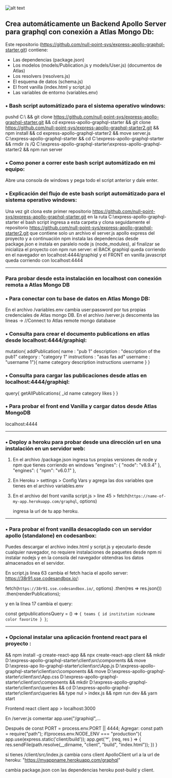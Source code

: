 
![alt text](https://ibb.co/m87pbDk)

## Crea automáticamente un Backend Apollo Server para graphql con conexión a Atlas Mongo Db: 

Este repositorio (https://github.com/null-point-sys/express-apollo-graphql-starter.git) contiene: 

- Las dependencias (package.json)
- Los modelos (models/Publication.js y models/User.js) (documentos de Atlas)
- Los resolvers (resolvers.js)
- El esquema de datos (schema.js)
- El front vanilla (index.html y script.js)
- Las variables de entorno (variables.env)

### • Bash script automátizado para el sistema operativo windows:

pushd C:\ 
&& git clone https://github.com/null-point-sys/express-apollo-graphql-starter.git
&& cd express-apollo-graphql-starter
&& git clone https://github.com/null-point-sys/express-apollo-graphql-starter2.git 
&& npm install 
&& cd express-apollo-graphql-starter2 
&& move server.js C:\express-apollo-graphql-starter 
&& cd C:\express-apollo-graphql-starter 
&& rmdir /s /Q C:\express-apollo-graphql-starter\express-apollo-graphql-starter2
&& npm run server

### • Como poner a correr este bash script automátizado en mi equipo:

Abre una consola de windows y pega todo el script anterior y dale enter.

### • Explicación del flujo de este bash script automátizado para el sistema operativo windows:

Una vez git clona este primer repositorio https://github.com/null-point-sys/express-apollo-graphql-starter.git en la ruta C:\express-apollo-graphql-starter el bash script ingresa a esta carpeta y clona seguidamente el repositorio https://github.com/null-point-sys/express-apollo-graphql-starter2.git que contiene solo un archivo el server.js apollo express del proyecto y a continuación npm instala las dependencias desde package.json e instala en paralelo node js (node_modules), al finalizar se inicializa el proyecto con npm run server: el BACK graphiql queda corriendo en el navegador en localhost:4444/graphiql y el FRONT en vanilla javascript queda corriendo con localhost:4444

---------------
### Para probar desde esta instalación en localhost con conexión remota a Atlas Mongo DB

### • Para conectar con tu base de datos en Atlas Mongo DB:

En el archivo /variables.env cambia user:password por tus propias credenciales de Atlas mongo DB.
En el archivo /server.js descomenta las lineas -> //Connect to Atlas remote mongo database	

### • Consulta para crear el documento publications en atlas desde localhost:4444/graphiql:

mutation{
  addPublication(
    name         : "pub 1"
    description  : "description of the pub1"
    category     : "category 1"
    instructions : "asas fas ad"
    username     : "username 1"){
      name
      category
      description
      instructions
      username
    }
}

### • Consulta para cargar las publicaciones desde atlas en localhost:4444/graphiql:

query{
  getAllPublications{
  	_id
  	name
  	category
  	likes
	}
}

### • Para probar el front end Vanilla y cargar datos desde Atlas MongoDB

localhost:4444

---------------
### • Deploy a heroku para probar desde una dirección url en una instalación en un servidor web:

1. En el archivo /package.json ingresa tus propias versiones de node y npm que tienes corriendo en windows
  "engines": { "node": "v8.9.4" },
  "engines": { "npm": "v6.0.1" },
  
2. En Heroku > settings > Config Vars y agrega las dos variables que tienes en el archivo variables.env

3. En el archivo del front vanilla script.js > line 45 > fetch(`https://name-of-my-app.herokuapp.com/graphql`, options)

   ingresa la url de tu app heroku.
   
---------------
### • Para probar el front vanilla desacoplado con un servidor apollo (standalone) en codesanbox:

Puedes descargar el archivo index.html y script.js y ejecutarlo desde cualquier navegador, no requiere instalaciones de paquetes desde npm ni instalar nodejs y en la consola del navegador obtendras los datos almacenados en el servidor. 

En script.js linea 63 cambia el fetch hacia el apollo server: https://38r91.sse.codesandbox.io/:

  fetch(`https://38r91.sse.codesandbox.io/`, options)
			.then(res => res.json())
			.then(renderPublications);
			
y en la línea 17 cambia el query:

  const getpublicationsQuery = () => `{ teams {
      id
      institution
      nickname
      color
      favorite
    } }`;

----------------
### • Opcional instalar una aplicación frontend react para el proyecto :

&& npm install -g create-react-app 
&& npx create-react-app client
&& mkdir D:\express-apollo-graphql-starter\client\src\components
&& move D:\express-apo llo-graphql-starter\client\src\App.js D:\express-apollo-graphql-starter\client\src\components
&& move D:\express-apollo-graphql-starter\client\src\App.css D:\express-apollo-graphql-starter\client\src\components
&& mkdir D:\express-apollo-graphql-starter\client\src\queries
&& cd D:\express-apollo-graphql-starter\client\src\queries
&& type nul > index.js
&& npm run dev
&& yarn start

Frontend react client app > localhost:3000  
  
En /server.js comentar app.use("/graphiql",...

Después de const PORT = process.env.PORT || 4444;
Agregar:
const path  = require("path");
if(process.env.NODE_ENV === "production"){
	app.use(express.static('client/build'));
	app.get('*', (req, res ) => { res.sendFile(path.resolve(__dirname, "client", "build", "index.html")); })
}

si tienes /client/src/index.js cambia cons client ApolloClient url a la url de heroku: "https://myappname.herokuapp.com/graphql"

cambia package.json con las dependencias heroku post-build y client.




